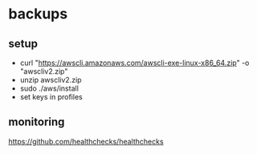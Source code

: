 # backups

## setup
* curl "https://awscli.amazonaws.com/awscli-exe-linux-x86_64.zip" -o "awscliv2.zip"
* unzip awscliv2.zip
* sudo ./aws/install
* set keys in profiles

## monitoring
https://github.com/healthchecks/healthchecks